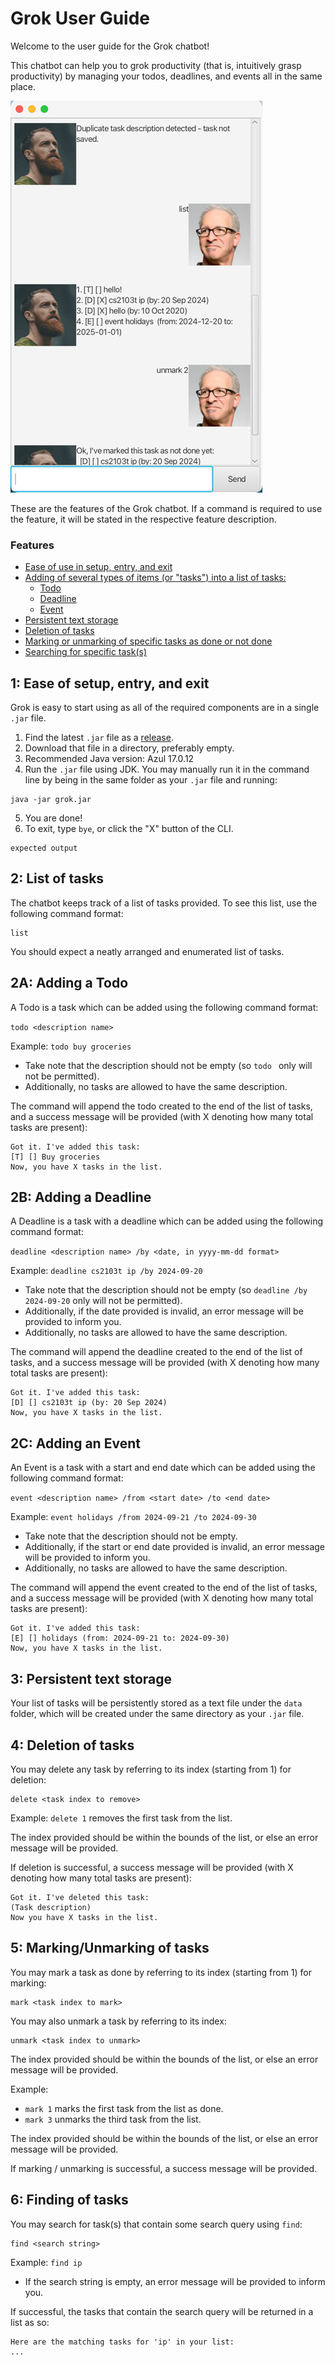 # Grok User Guide

Welcome to the user guide for the Grok chatbot!

This chatbot can help you to grok productivity 
(that is, intuitively grasp productivity) by managing your todos, deadlines,
and events all in the same place.

![A screenshot of the Grok chatbot in use.](Ui.png)

These are the features of the Grok chatbot. If a command is required to use
the feature, it will be stated in the respective feature description.

### Features
- [Ease of use in setup, entry, and exit](#1-ease-of-setup-entry-and-exit)
- [Adding of several types of items (or "tasks") into a list of tasks:](#2-list-of-tasks)
  - [Todo](#2a-adding-a-todo)
  - [Deadline](#2b-adding-a-deadline)
  - [Event](#2c-adding-an-event)
- [Persistent text storage](#3-persistent-text-storage)
- [Deletion of tasks](#4-deletion-of-tasks)
- [Marking or unmarking of specific tasks as done or not done](#5-markingunmarking-of-tasks)
- [Searching for specific task(s)](#6-finding-of-tasks)

## 1: Ease of setup, entry, and exit

Grok is easy to start using as all of the required components are in a single `.jar` file.
1. Find the latest `.jar` file as a [release](https://github.com/josh1248/ip/releases).
2. Download that file in a directory, preferably empty.
3. Recommended Java version: Azul 17.0.12
4. Run the `.jar` file using JDK. You may manually run it in the command line by being in the 
same folder as your `.jar` file and running:
```
java -jar grok.jar
```
5. You are done!
6. To exit, type `bye`, or click the "X" button of the CLI.

```
expected output
```

## 2: List of tasks
The chatbot keeps track of a list of tasks provided. To see this list, use the following command format:
```
list
```

You should expect a neatly arranged and enumerated list of tasks.

## 2A: Adding a Todo

A Todo is a task which can be added using the following command format:

`todo <description name>`

Example: `todo buy groceries`

- Take note that the description should not be empty (so `todo ` only will not be permitted).
- Additionally, no tasks are allowed to have the same description.

The command will append the todo created to the end of the list of tasks, and a success
message will be provided (with X denoting how many total tasks are present):

```
Got it. I've added this task:
[T] [] Buy groceries
Now, you have X tasks in the list.
```

## 2B: Adding a Deadline

A Deadline is a task with a deadline which can be added using the following command format:

`deadline <description name> /by <date, in yyyy-mm-dd format>`

Example: `deadline cs2103t ip /by 2024-09-20`

- Take note that the description should not be empty (so `deadline /by 2024-09-20` only will not be permitted).
- Additionally, if the date provided is invalid, an error message will be provided to inform you.
- Additionally, no tasks are allowed to have the same description.

The command will append the deadline created to the end of the list of tasks, and a success
message will be provided (with X denoting how many total tasks are present):

```
Got it. I've added this task:
[D] [] cs2103t ip (by: 20 Sep 2024)
Now, you have X tasks in the list.
```
## 2C: Adding an Event

An Event is a task with a start and end date which can be added using the following command format:

`event <description name> /from <start date> /to <end date>`

Example: `event holidays /from 2024-09-21 /to 2024-09-30`

- Take note that the description should not be empty.
- Additionally, if the start or end date provided is invalid, an error message will be provided to inform you.
- Additionally, no tasks are allowed to have the same description.

The command will append the event created to the end of the list of tasks, and a success
message will be provided (with X denoting how many total tasks are present):

```
Got it. I've added this task:
[E] [] holidays (from: 2024-09-21 to: 2024-09-30)
Now, you have X tasks in the list.
```

## 3: Persistent text storage

Your list of tasks will be persistently stored as a text file under the `data` folder, 
which will be created under the same directory as your `.jar` file.


## 4: Deletion of tasks

You may delete any task by referring to its index (starting from 1) for deletion:

```
delete <task index to remove>
```

Example: `delete 1` removes the first task from the list.

The index provided should be within the bounds of the list, or else an error message will be provided.

If deletion is successful, a success message will be provided 
(with X denoting how many total tasks are present):

```
Got it. I've deleted this task:
(Task description)
Now you have X tasks in the list.
```

## 5: Marking/Unmarking of tasks

You may mark a task as done by referring to its index (starting from 1) for marking:
```
mark <task index to mark>
```

You may also unmark a task by referring to its index:
```
unmark <task index to unmark>
```

The index provided should be within the bounds of the list, or else an error message will be provided.

Example: 
- `mark 1` marks the first task from the list as done.
- `mark 3` unmarks the third task from the list.

The index provided should be within the bounds of the list, or else an error message will be provided.

If marking / unmarking is successful, a success message will be provided.

## 6: Finding of tasks

You may search for task(s) that contain some search query using `find`:

```
find <search string>
```

Example: `find ip`

- If the search string is empty, an error message will be provided to inform you.

If successful, the tasks that contain the search query will be returned in a list as so:

```
Here are the matching tasks for 'ip' in your list:
...
```